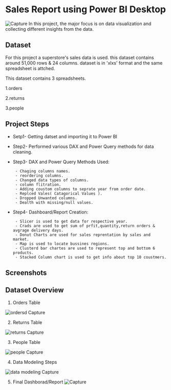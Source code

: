 
# Sales Report using Power BI Desktop
![Capture](https://user-images.githubusercontent.com/107573760/209633356-660795f2-8f49-4406-9a8d-529c22ad7926.PNG)
In this project, the major focus is on data visualization and collecting different insights from the data.



## Dataset
For this project a superstore's sales data is used.
this dataset contains around 51,000 rows & 24 columns.
dataset is in 'xlxs' format and the same spreadsheet is attched.

This dataset contains 3 spreadsheets.

1.orders

2.returns

3.people







## Project Steps

- Setp1- Getting datset and importing it to Power BI
- Step2- Performed various DAX and Power Query methods for data cleaning.
- Step3- DAX and Power Query Methods Used:

       - Chaging columns names.
       - reordering columns.
       - Changed data types of columns.
       - column flitration. 
       - Adding coustom columns to seprate year from order date.
       - Replced Vales( Catagorical Values ).
       - Dropped Unwanted columns.
       - Dealth with missing/null values.


- Step4- Dashboard/Report Creation:

       - Slicer is used to get data for respective year.
       - Crads are used to get sum of prfit,quantity,return orders & avgrage delivery days.
       - Donut Charts are used for sales reprentation by sales and market.
       - Map is used to locate bussines regions.
       - Clusterd bar chartes are used to represent top and bottom 6 products.
       - Stacked Column chart is used to get info about top 10 coustmers.


## Screenshots

## Dataset Overview
1. Orders Table

![ordersd Capture](https://user-images.githubusercontent.com/107573760/209629965-c3b1e40b-f512-4640-aac3-08e9f56d4ab1.png)

2. Returns Table

![returns Capture](https://user-images.githubusercontent.com/107573760/209630065-f56a63cb-1e9e-466e-9ea9-043774ce8f86.PNG)

3. People Table

![people Capture](https://user-images.githubusercontent.com/107573760/209630167-11d576b2-e1e0-44eb-ba10-e0a3d6d7069f.PNG)

4. Data Modeling Steps

![data modeling Capture](https://user-images.githubusercontent.com/107573760/209630398-68890511-aab5-4eee-8772-a41fc7140649.PNG)


5. Final Dashborad/Report
![Capture](https://user-images.githubusercontent.com/107573760/209633356-660795f2-8f49-4406-9a8d-529c22ad7926.PNG)